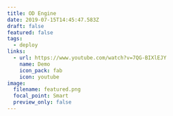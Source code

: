 ```yaml
---
title: OD Engine
date: 2019-07-15T14:45:47.583Z
draft: false
featured: false
tags:
  - deploy
links:
  - url: https://www.youtube.com/watch?v=7QG-BIXlEJY
    name: Demo
    icon_pack: fab
    icon: youtube
image:
  filename: featured.png
  focal_point: Smart
  preview_only: false
---
```

